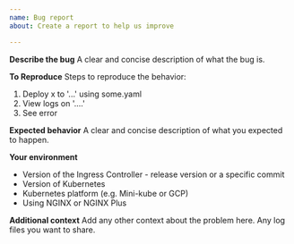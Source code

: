 ```yaml
---
name: Bug report
about: Create a report to help us improve

---
```


**Describe the bug**
A clear and concise description of what the bug is.

**To Reproduce**
Steps to reproduce the behavior:
1. Deploy x to '...' using some.yaml
2. View logs on '....'
3. See error

**Expected behavior**
A clear and concise description of what you expected to happen.

**Your environment**
* Version of the Ingress Controller - release version or a specific commit
* Version of Kubernetes
* Kubernetes platform (e.g. Mini-kube or GCP)
* Using NGINX or NGINX Plus

**Additional context**
Add any other context about the problem here. Any log files you want to share.
